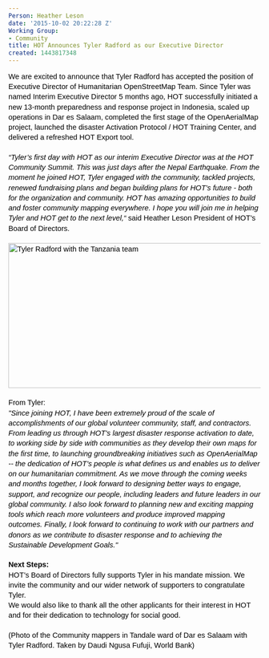 ```yaml
---
Person: Heather Leson
date: '2015-10-02 20:22:28 Z'
Working Group:
- Community
title: HOT Announces Tyler Radford as our Executive Director
created: 1443817348
---
```

<p id="docs-internal-guid-299a18ea-2a09-1b90-1c9e-d88966490ff8" style="line-height: 1.38; margin-top: 0pt; margin-bottom: 0pt;" dir="ltr"><span style="font-size: 14.666666666666666px; font-family: Arial; color: #000000; background-color: transparent; font-weight: 400; font-style: normal; font-variant: normal; text-decoration: none; vertical-align: baseline;">We are excited to announce that Tyler Radford has accepted the position of Executive Director of Humanitarian OpenStreetMap Team. Since Tyler was named Interim Executive Director 5 months ago, HOT successfully initiated a new 13-month preparedness and response project in Indonesia, scaled up operations in Dar es Salaam, completed the first stage of the OpenAerialMap project, launched the disaster Activation Protocol / HOT Training Center, and delivered a refreshed HOT Export tool.</span></p><p style="line-height: 1.38; margin-top: 0pt; margin-bottom: 0pt;" dir="ltr">&nbsp;</p><p style="line-height: 1.38; margin-top: 0pt; margin-bottom: 0pt;" dir="ltr"><span style="font-size: 14.666666666666666px; font-family: Arial; color: #000000; background-color: transparent; font-weight: 400; font-style: normal; font-variant: normal; text-decoration: none; vertical-align: baseline;"><em>“Tyler’s first day with HOT as our interim Executive Director was at the HOT Community Summit. This was just days after the Nepal Earthquake. From the moment he joined HOT, Tyler engaged with the community, tackled projects, renewed fundraising plans and began building plans for HOT’s future - both for the organization and community. HOT has amazing opportunities to build and foster community mapping everywhere. I hope you will join me in helping Tyler and HOT get to the next level,“</em> said Heather Leson President of HOT’s Board of Directors. </span></p><p style="line-height: 1.38; margin-top: 0pt; margin-bottom: 0pt;" dir="ltr">&nbsp;</p><p style="line-height: 1.38; margin-top: 0pt; margin-bottom: 0pt;" dir="ltr"><span style="font-size: 14.666666666666666px; font-family: Arial; color: #000000; background-color: transparent; font-weight: 400; font-style: normal; font-variant: normal; text-decoration: none; vertical-align: baseline;"><img class="image-large" src="/sites/default/files/styles/large/public/Tyler%20dar%202%281%29.jpg?itok=UQ6zfMjD" alt="Tyler Radford with the Tanzania team" height="289" width="510"></span></p><p style="line-height: 1.38; margin-top: 0pt; margin-bottom: 0pt;" dir="ltr">&nbsp;</p><p style="line-height: 1.38; margin-top: 0pt; margin-bottom: 0pt;" dir="ltr"><span style="font-size: 14.666666666666666px; font-family: Arial; color: #000000; background-color: transparent; font-weight: 400; font-style: normal; font-variant: normal; text-decoration: none; vertical-align: baseline;">From Tyler:</span></p><p style="line-height: 1.38; margin-top: 0pt; margin-bottom: 0pt;" dir="ltr"><span style="font-size: 14.666666666666666px; font-family: Arial; color: #000000; background-color: transparent; font-weight: 400; font-style: normal; font-variant: normal; text-decoration: none; vertical-align: baseline;"><em>"Since joining HOT, I have been extremely proud of the scale of accomplishments of our global volunteer community, staff, and contractors. From leading us through HOT’s largest disaster response activation to date, to working side by side with communities as they develop their own maps for the first time, to launching groundbreaking initiatives such as OpenAerialMap -- the dedication of HOT’s people is what defines us and enables us to deliver on our humanitarian commitment. As we move through the coming weeks and months together, I look forward to designing better ways to engage, support, and recognize our people, including leaders and future leaders in our global community. I also look forward to planning new and exciting mapping tools which reach more volunteers and produce improved mapping outcomes. Finally, I look forward to continuing to work with our partners and donors as we contribute to disaster response and to achieving the Sustainable Development Goals."</em> <br></span></p><p style="line-height: 1.38; margin-top: 0pt; margin-bottom: 0pt;" dir="ltr">&nbsp;</p><p style="line-height: 1.38; margin-top: 0pt; margin-bottom: 0pt;" dir="ltr"><strong><span style="font-size: 14.6667px; font-family: Arial; color: #000000; background-color: transparent; font-style: normal; font-variant: normal; text-decoration: none; vertical-align: baseline;">Next Steps:</span></strong></p><p style="line-height: 1.38; margin-top: 0pt; margin-bottom: 0pt;" dir="ltr"><span style="font-size: 14.666666666666666px; font-family: Arial; color: #000000; background-color: transparent; font-weight: 400; font-style: normal; font-variant: normal; text-decoration: none; vertical-align: baseline;">HOT’s Board of Directors fully supports Tyler in his mandate mission. We invite the community and our wider network of supporters to congratulate Tyler. </span></p><p style="line-height: 1.38; margin-top: 0pt; margin-bottom: 0pt;" dir="ltr"><span style="font-size: 14.666666666666666px; font-family: Arial; color: #000000; background-color: transparent; font-weight: 400; font-style: normal; font-variant: normal; text-decoration: none; vertical-align: baseline;">We would also like to thank all the other applicants for their interest in HOT and for their dedication to technology for social good. </span></p><p style="line-height: 1.38; margin-top: 0pt; margin-bottom: 0pt;" dir="ltr">&nbsp;</p><p style="line-height: 1.38; margin-top: 0pt; margin-bottom: 0pt;" dir="ltr"><span style="font-size: 14.666666666666666px; font-family: Arial; color: #000000; background-color: transparent; font-weight: 400; font-style: normal; font-variant: normal; text-decoration: none; vertical-align: baseline;">(Photo of the Community mappers in Tandale ward of Dar es Salaam with Tyler Radford. Taken by Daudi Ngusa Fufuji, World Bank)</span></p>
